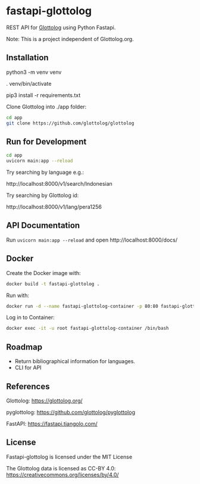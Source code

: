 # fastapi-glottolog

REST API for [Glottolog](https://glottolog.org/) using Python Fastapi.

Note: This is a project independent of Glottolog.org.

## Installation

python3 -m venv venv

. venv/bin/activate

pip3 install -r requirements.txt

Clone Glottolog into ./app folder: 

```bash
cd app
git clone https://github.com/glottolog/glottolog
```

## Run for Development

```bash
cd app
uvicorn main:app --reload
```

Try searching by language e.g.:

http://localhost:8000/v1/search/Indonesian

Try searching by Glottolog id:

http://localhost:8000/v1/lang/pera1256

## API Documentation

Run `uvicorn main:app --reload` and open http://localhost:8000/docs/

## Docker

Create the Docker image with:

```bash
docker build -t fastapi-glottolog .
```

Run with:

```bash
docker run -d --name fastapi-glottolog-container -p 80:80 fastapi-glottolog
```

Log in to Container:

```bash
docker exec -it -u root fastapi-glottolog-container /bin/bash
```

## Roadmap

- Return bibliographical information for languages.
- CLI for API

## References

Glottolog: https://glottolog.org/

pyglottolog: https://github.com/glottolog/pyglottolog

FastAPI:  https://fastapi.tiangolo.com/

## License

Fastapi-glottolog is licensed under the MIT License

The Glottolog data is licensed as CC-BY 4.0: https://creativecommons.org/licenses/by/4.0/

